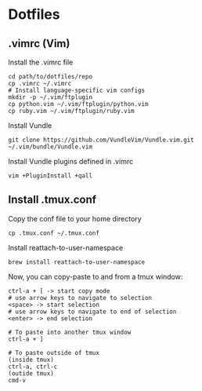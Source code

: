# Dotfiles

## .vimrc (Vim)

Install the .vimrc file

```
cd path/to/dotfiles/repo
cp .vimrc ~/.vimrc
# Install language-specific vim configs
mkdir -p ~/.vim/ftplugin
cp python.vim ~/.vim/ftplugin/python.vim
cp ruby.vim ~/.vim/ftplugin/ruby.vim
```

Install Vundle

```
git clone https://github.com/VundleVim/Vundle.vim.git ~/.vim/bundle/Vundle.vim
```

Install Vundle plugins defined in .vimrc

```
vim +PluginInstall +qall
```

## Install .tmux.conf

Copy the conf file to your home directory

```
cp .tmux.conf ~/.tmux.conf
```

Install reattach-to-user-namespace

```
brew install reattach-to-user-namespace
```

Now, you can copy-paste to and from a tmux window:

```
ctrl-a + [ -> start copy mode
# use arrow keys to navigate to selection
<space> -> start selection
# use arrow keys to navigate to end of selection
<enter> -> end selection

# To paste into another tmux window
ctrl-a + ]

# To paste outside of tmux
(inside tmux)
ctrl-a, ctrl-c
(outide tmux)
cmd-v
```
